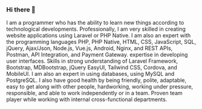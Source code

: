 ### Hi there 👋

I am a programmer who has the ability to learn new things according to technological developments. Professionally, I am very skilled in creating website applications using Laravel or PHP Native. I am also an expert with the programming languages PHP, PHP Native, HTML, CSS, JavaScript, SQL, jQuery, Ajax/Json, Node.js, Vue.js, Android, Nginx, and REST APIs, Postman, API Integration, and Payment Gateway. expertise in developing user interfaces. Skills in strong understanding of Laravel Framework, Bootstrap, MDBootstrap, jQuery EasyUI, Tailwind CSS, Cordova, and MobileUI. I am also an expert in using databases, using MySQL and PostgreSQL. I also have good health by being friendly, polite, adaptable, easy to get along with other people, hardworking, working under pressure, responsible, and able to work independently or in a team. Proven team player while working with internal cross-functional departments.

<!-- I am a programmer who has the ability to learn new things. I am good at PHP, Javascript, JQuery, Ajax, Node.js, REST APIs, RESTful Service, Vue.js, Java, HTML, and CSS. The frameworks that I have just mastered are Laravel, Bootstrap, Tailwind CSS, EasyUI, Cordova, and MobileUi. The database that I just mastered is MySQL, and PostgreSQL. -->
<!--
**syarifhidayat-id/syarifhidayat-id** is a ✨ _special_ ✨ repository because its `README.md` (this file) appears on your GitHub profile.

Here are some ideas to get you started:

- 🔭 I’m currently working on ...
- 🌱 I’m currently learning ...
- 👯 I’m looking to collaborate on ...
- 🤔 I’m looking for help with ...
- 💬 Ask me about ...
- 📫 How to reach me: ...
- 😄 Pronouns: ...
- ⚡ Fun fact: ...
-->

